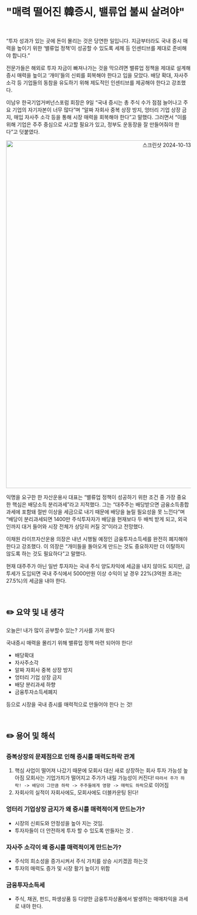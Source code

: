 # "매력 떨어진 韓증시, 밸류업 불씨 살려야"

<br/>

“투자 성과가 있는 곳에 돈이 몰리는 것은 당연한 일입니다. 지금부터라도 국내 증시 매력을 높이기 위한 ‘밸류업 정책’이 성공할 수 있도록 세제 등 인센티브를 제대로 준비해야 합니다.”

전문가들은 해외로 투자 자금이 빠져나가는 것을 막으려면 밸류업 정책을 제대로 설계해 증시 매력을 높이고 ‘개미’들의 신뢰를 회복해야 한다고 입을 모았다. 배당 확대, 자사주 소각 등 기업들의 동참을 유도하기 위해 제도적인 인센티브를 제공해야 한다고 강조했다.

이남우 한국기업거버넌스포럼 회장은 9일 “국내 증시는 총 주식 수가 점점 늘어나고 주요 기업의 자기자본이 너무 많다”며 “알짜 자회사 중복 상장 방지, 엉터리 기업 상장 금지, 매입 자사주 소각 등을 통해 시장 매력을 회복해야 한다”고 말했다. 그러면서 “이를 위해 기업은 주주 중심으로 사고할 필요가 있고, 정부도 운동장을 잘 만들어줘야 한다”고 덧붙였다.

<p align="center">
<img width="948" alt="스크린샷 2024-10-13 오전 12 13 09" src="https://github.com/user-attachments/assets/6979abb3-16eb-4199-8b82-fb2f45a81ac7">
</p>


익명을 요구한 한 자산운용사 대표는 “밸류업 정책이 성공하기 위한 조건 중 가장 중요한 핵심은 배당소득 분리과세”라고 지적했다. 그는 “대주주는 배당받으면 금융소득종합과세에 포함돼 절반 이상을 세금으로 내기 때문에 배당을 늘릴 필요성을 못 느낀다”며 “배당이 분리과세되면 1400만 주식투자자가 배당을 현재보다 두 배씩 받게 되고, 외국인까지 대거 들어와 시장 전체가 상당히 커질 것”이라고 전망했다.

이채원 라이프자산운용 의장은 내년 시행될 예정인 금융투자소득세를 완전히 폐지해야 한다고 강조했다. 이 의장은 “개미들을 돌아오게 만드는 것도 중요하지만 더 이탈하지 않도록 하는 것도 필요하다”고 말했다.

현재 대주주가 아닌 일반 투자자는 국내 주식 양도차익에 세금을 내지 않아도 되지만, 금투세가 도입되면 국내 주식에서 5000만원 이상 수익이 날 경우 22%(3억원 초과는 27.5%)의 세금을 내야 한다.

<br/>

## ✏️ 요약 및 내 생각

오늘은! 내가 많이 공부할수 있는?  기사를 가져 왔다


국내증시 매력을 몰리기 위해 밸류업 정책 마련 되어야 한다!
* 배당확대
* 자사주소각
* 알짜 자회사 중복 상장 방지
* 엉터리 기업 상장 금지
* 배당 분리과세 하향
* 금융투자소득세폐지

등으로 시장을 국내 증시를 매력적으로 만들어야 한다 는 것!

<br/>

## ✏️ 용어 및 해석

### 중복상장의 문제점으로 인해 증시를 매력도하락 관계

1. 핵심 사업이 떨어져 나갔기 때문에 모회사 대신 새로 상장하는 회사 투자 가능성 높아짐
   모회사는 기업가치가 떨어지고 주가가 내릴 가능성이 커진다! `따라서 주가 하락! -> 배당이 그만큼 하락 -> 주주들에게 영향 -> 매력도 하락`으로 이어짐
2. 자회사의 실적이 자회사에도, 모회사에도 더블카운팅 된다!

### 엉터리 기업상장 금지가 왜 증시를 매력적이게 만드는가?

* 시장의 신뢰도와 안정성을 높아 지는 것임.
* 투자자들이 더 안전하게 투자 할 수 있도록 만들자는 것 .

### 자사주 소각이 왜 증시를 매력적이게 만드는가?

* 주식의 희소성을 증가시켜서 주식 가치를 상승 시키겠끔 하는것
* 투자의 매력도 증가 및 시장 활기 높이기 위함

### 금융투자소득세

* 주식, 채권, 펀드, 파생상품 등 다양한 금융투자상품에서 발생하는 매매차익을 과세로 내야 한다. 